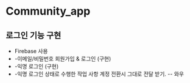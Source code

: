 # Community_app

## 로그인 기능 구현
- Firebase 사용
- -이메일/비밀번호 회원가입 & 로그인 (구현)
- -익명 로그인 (구현)
- -익명 로그인 상태로 수행한 작업 사항 계정 전환시 그대로 전달 받기.
-- 와우

